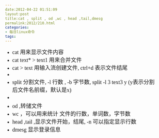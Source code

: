 ```yaml
---
date:2012-04-22 01:51:09
layout:post
title:cat , split , od ,wc , head ,tail,dmesg
permalink:2012/210.html
categories:
- 每日linux命令
tags:
---
```



<p style="text-align:justify;">
	<ul>
		<li>
			<span style="font-family:SimSun;font-size:18px;">cat 用来显示文件内容</span>
		</li>
		<li>
			<span style="font-family:SimSun;font-size:18px;">cat text* &gt; text1 用来合并文件</span>
		</li>
		<li>
			<span style="font-family:SimSun;font-size:18px;">cat &gt; text 用输入流创建文件, ctrl+d 表示文件结尾</span>
		</li>
		<li>
			<span style="font-family:SimSun;font-size:18px;"><br />
</span>
		</li>
		<li>
			<span style="font-family:SimSun;font-size:18px;">split 分割文件, -l 行数 , -b 字节数, split -l 3 text3 y (y表示分割后文件名前缀，默认是x)</span>
		</li>
		<li>
			<span style="font-family:SimSun;font-size:medium;"><span style="line-height:27px;"><br />
</span></span>
		</li>
		<li>
			<span style="font-family:SimSun;font-size:18px;">od ,转储文件&nbsp;</span>
		</li>
		<li>
			<span style="font-family:SimSun;font-size:18px;">wc ，可以用来统计 文件的行数，单词数，字节数</span>
		</li>
		<li>
			<span style="font-family:SimSun;font-size:18px;">head ,tail ,显示文件开始，结尾, -n 可以指定显示行数</span>
		</li>
		<li>
			<span style="font-family:SimSun;font-size:18px;">dmesg 显示登录信息</span>
		</li>
	</ul>
	<p>
		<span style="font-family:SimSun;font-size:medium;"><span style="line-height:27px;"><br />
</span></span>
	</p>
</p>
<p>
	<br />
</p>